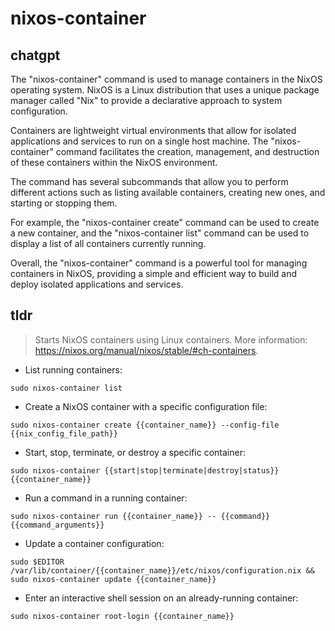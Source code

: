 # nixos-container 
## chatgpt 
The "nixos-container" command is used to manage containers in the NixOS operating system. NixOS is a Linux distribution that uses a unique package manager called "Nix" to provide a declarative approach to system configuration.

Containers are lightweight virtual environments that allow for isolated applications and services to run on a single host machine. The "nixos-container" command facilitates the creation, management, and destruction of these containers within the NixOS environment.

The command has several subcommands that allow you to perform different actions such as listing available containers, creating new ones, and starting or stopping them. 

For example, the "nixos-container create" command can be used to create a new container, and the "nixos-container list" command can be used to display a list of all containers currently running.

Overall, the "nixos-container" command is a powerful tool for managing containers in NixOS, providing a simple and efficient way to build and deploy isolated applications and services. 

## tldr 
 
> Starts NixOS containers using Linux containers.
> More information: <https://nixos.org/manual/nixos/stable/#ch-containers>.

- List running containers:

`sudo nixos-container list`

- Create a NixOS container with a specific configuration file:

`sudo nixos-container create {{container_name}} --config-file {{nix_config_file_path}}`

- Start, stop, terminate, or destroy a specific container:

`sudo nixos-container {{start|stop|terminate|destroy|status}} {{container_name}}`

- Run a command in a running container:

`sudo nixos-container run {{container_name}} -- {{command}} {{command_arguments}}`

- Update a container configuration:

`sudo $EDITOR /var/lib/container/{{container_name}}/etc/nixos/configuration.nix && sudo nixos-container update {{container_name}}`

- Enter an interactive shell session on an already-running container:

`sudo nixos-container root-login {{container_name}}`
